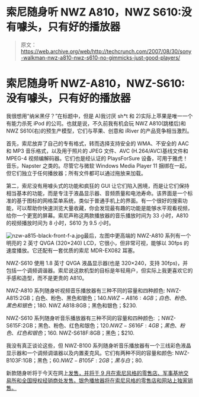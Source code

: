 # 索尼随身听 NWZ A810，NWZ S610:没有噱头，只有好的播放器

> 原文：<https://web.archive.org/web/http://techcrunch.com/2007/08/30/sony-walkman-nwz-a810-nwz-s610-no-gimmicks-just-good-players/>

# 索尼随身听 NWZ-A810，NWZ-S610:没有噱头，只有好的播放器

我很想用“纳米黑仔？”在标题中，但是 A)我讨厌 sh*t 和 2)实际上苹果是唯一一个有能力杀死 iPod 的公司。也就是说，不久前我有机会玩 NWZ A810(跳楼后)和 NWZ S610(右)的预生产模型，它们与苹果、创意和 iRiver 的产品竞争相当激烈。

首先，索尼放弃了自己的专有格式，转而选择支持安全的 WMA、不安全的 AAC 和 MP3 音乐格式，以及用于照片的 JPEG 文件、AVC (H.264/AVC)基线文件和 MPEG-4 视频编解码器。它们也是经认证的 PlaysForSure 设备，可用于雅虎！音乐，Napster 之类的。尽管它与微软 Windows Media Player 11 捆绑在一起，但它们独立于任何播放器；所有文件都可以通过拖放来加载。

第二，索尼没有用噱头式的功能和疯狂的 GUI 让它们陷入困境，而是让它们保持相当基本的功能，而是专注于液晶显示器、音频质量和电池寿命。该界面是一个标准的基于图标的网格菜单系统，类似于普通手机上的界面。有一个很好的搜索功能，可以帮助你快速浏览大量收藏，你会发现最有趣的功能是能够水平观看视频，给你一个更宽的屏幕。索尼声称这两款播放器的音乐播放时间为 33 小时，A810 的视频播放时间为 8 小时，S610 为 9.5 小时。

 ![nzw-a815-black-front-f-a.jpg](img/56c613c2208835e1d7644e39f5620346.png)最后，左图中更高端的 NWZ-A810 系列有一个明亮的 2 英寸 QVGA (320×240) LCD，它很小，但非常可视，能够以 30fps 的速度播放。它还配有一套优质的索尼 MDR-EX082 耳塞。

NWZ-S610 使用 1.8 英寸 QVGA 液晶显示器(也是 320×240，支持 30fps)，并包括一个调频调谐器。索尼说这款机型的目标是年轻用户，但实际上我更喜欢它的手感和造型，而不是更贵的 A810。

NWZ-A810 系列随身听视频音乐播放器有三种不同的容量和四种颜色:
NWZ-A815:2GB；白色、粉色、黑色和银色；$140.
NWZ-A816:4GB；白色、粉色、黑色和银色；$180.
NWZ A818:8GB；黑色和银色；$230.

NWZ-S610 系列随身听音乐播放器有三种不同的容量和四种颜色:
；NWZ-S615F:2GB；黑色、粉色、红色和银色；$120.
NWZ-S616F:4GB；黑色、粉色、红色和银色；$160.
NWZ-S618F:8GB；黑色；$210.

我没有真正谈论这些，但 NWZ-B100 系列随身听音乐播放器有一个三线彩色液晶显示器和一个调频调谐器以及内置麦克风。它们有两种不同的容量和颜色:
NWZ-B103F:1GB；黑色；$60.
NWZ-B105F:2GB；黑与白；$80.

新款随身听将于今天在网上[发售，并将于 9 月在索尼风格的零售店、军事基地交易所和全国授权经销商处发售。银色播放器将在索尼风格的零售店和网站上独家销售。](www.sonystyle.com/walkman)